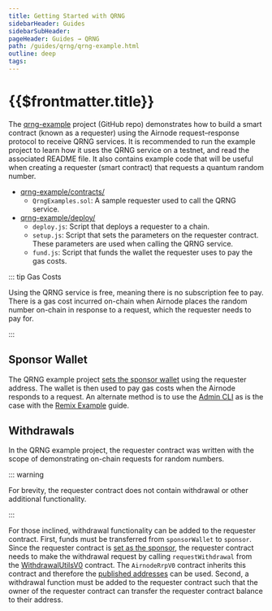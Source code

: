 ```yaml
---
title: Getting Started with QRNG
sidebarHeader: Guides
sidebarSubHeader:
pageHeader: Guides → QRNG
path: /guides/qrng/qrng-example.html
outline: deep
tags:
---
```


<PageHeader/>

<SearchHighlight/>

<FlexStartTag/>

# {{$frontmatter.title}}

The [qrng-example<ExternalLinkImage/>](https://github.com/api3dao/qrng-example)
project (GitHub repo) demonstrates how to build a smart contract (known as a
requester) using the Airnode request–response protocol to receive QRNG services.
It is recommended to run the example project to learn how it uses the QRNG
service on a testnet, and read the associated README file. It also contains
example code that will be useful when creating a requester (smart contract) that
requests a quantum random number.

- [qrng-example/contracts/<ExternalLinkImage/>](https://github.com/api3dao/qrng-example/tree/main/contracts)
  - `QrngExamples.sol`: A sample requester used to call the QRNG service.
- [qrng-example/deploy/<ExternalLinkImage/>](https://github.com/api3dao/qrng-example/tree/main/deploy)
  - `deploy.js`: Script that deploys a requester to a chain.
  - `setup.js`: Script that sets the parameters on the requester contract. These
    parameters are used when calling the QRNG service.
  - `fund.js`: Script that funds the wallet the requester uses to pay the gas
    costs.

::: tip Gas Costs

Using the QRNG service is free, meaning there is no subscription fee to pay.
There is a gas cost incurred on-chain when Airnode places the random number
on-chain in response to a request, which the requester needs to pay for.

:::

## Sponsor Wallet

The QRNG example project
[sets the sponsor wallet<ExternalLinkImage/>](https://github.com/api3dao/qrng-example/blob/main/deploy/2_setup.js#L11-L28)
using the requester address. The wallet is then used to pay gas costs when the
Airnode responds to a request. An alternate method is to use the
[Admin CLI](/reference/airnode/latest/packages/admin-cli.md) as is the case with
the [Remix Example](/guides/qrng/remix-example/index.md) guide.

<SponsorWalletWarning/>

## Withdrawals

In the QRNG example project, the requester contract was written with the scope
of demonstrating on-chain requests for random numbers.

::: warning

For brevity, the requester contract does not contain withdrawal or other
additional functionality.

:::

For those inclined, withdrawal functionality can be added to the requester
contract. First, funds must be transferred from `sponsorWallet` to `sponsor`.
Since the requester contract is
[set as the sponsor](https://github.com/api3dao/qrng-example/blob/46c93797902f25a46b73e40f8fa52c745b64ebb2/contracts/QrngExample.sol#L66),
the requester contract needs to make the withdrawal request by calling
`requestWithdrawal` from the
[WithdrawalUtilsV0](https://github.com/api3dao/airnode/blob/4f3454cf40e1b0a1373e954df96ac22e1ce2e43f/packages/airnode-protocol/contracts/rrp/WithdrawalUtilsV0.sol#L27)
contract. The `AirnodeRrpV0` contract inherits this contract and therefore the
[published addresses](/reference/airnode/latest/) can be used. Second, a
withdrawal function must be added to the requester contract such that the owner
of the requester contract can transfer the requester contract balance to their
address.

<FlexEndTag/>
